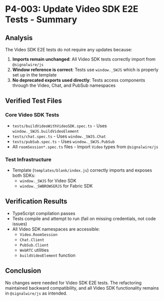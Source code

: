 # P4-003: Update Video SDK E2E Tests - Summary

## Analysis

The Video SDK E2E tests do not require any updates because:

1. **Imports remain unchanged**: All Video SDK tests correctly import from `@signalwire/js`
2. **Window reference is correct**: Tests use `window._SWJS` which is properly set up in the template
3. **No deprecated exports used directly**: Tests access components through the Video, Chat, and PubSub namespaces

## Verified Test Files

### Core Video SDK Tests
- `tests/buildVideoWithVideoSDK.spec.ts` - Uses `window._SWJS.buildVideoElement`
- `tests/chat.spec.ts` - Uses `window._SWJS.Chat`
- `tests/pubSub.spec.ts` - Uses `window._SWJS.PubSub`
- All `roomSession*.spec.ts` files - Import `Video` types from `@signalwire/js`

### Test Infrastructure
- Template (`templates/blank/index.js`) correctly imports and exposes both SDKs:
  - `window._SWJS` for Video SDK
  - `window._SWBROWSERJS` for Fabric SDK

## Verification Results
- TypeScript compilation passes
- Tests compile and attempt to run (fail on missing credentials, not code issues)
- All Video SDK namespaces are accessible:
  - `Video.RoomSession`
  - `Chat.Client`
  - `PubSub.Client`
  - `WebRTC` utilities
  - `buildVideoElement` function

## Conclusion
No changes were needed for Video SDK E2E tests. The refactoring maintained backward compatibility, and all Video SDK functionality remains in `@signalwire/js` as intended.